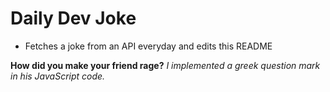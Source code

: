 
# Daily Dev Joke

- Fetches a joke from an API everyday and edits this README

**How did you make your friend rage?**
*I implemented a greek question mark in his JavaScript code.*